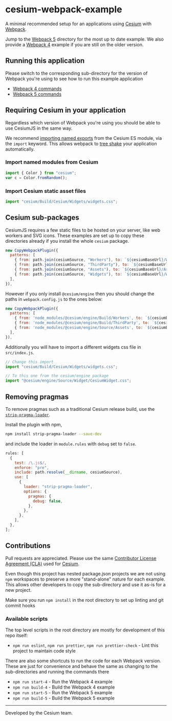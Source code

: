 # cesium-webpack-example

A minimal recommended setup for an applications using [Cesium](https://cesium.com) with [Webpack](https://webpack.js.org/).

Jump to the [Webpack 5](./webpack-5/) directory for the most up to date example. We also provide a [Webpack 4](./webpack-4/) example if you are still on the older version.

## Running this application

Please switch to the corresponding sub-directory for the version of Webpack you're using to see how to run this example application

- [Webpack 4 commands](./webpack-4/README.md#running-this-application)
- [Webpack 5 commands](./webpack-5/README.md#running-this-application)

## Requiring Cesium in your application

Regardless which version of Webpack you're using you should be able to use CesiumJS in the same way.

We recommend [importing named exports](https://developer.mozilla.org/en-US/docs/Web/JavaScript/Reference/Statements/import) from the Cesium ES module, via the `import` keyword. This allows webpack to [tree shake](https://webpack.js.org/guides/tree-shaking/) your application automatically.

### Import named modules from Cesium

```js
import { Color } from "cesium";
var c = Color.fromRandom();
```

### Import Cesium static asset files

```js
import "cesium/Build/Cesium/Widgets/widgets.css";
```

## Cesium sub-packages

CesiumJS requires a few static files to be hosted on your server, like web workers and SVG icons. These examples are set up to copy these directories already if you install the whole `cesium` package.

```js
new CopyWebpackPlugin({
  patterns: [
    { from: path.join(cesiumSource, "Workers"), to: `${cesiumBaseUrl}/Workers`, },
    { from: path.join(cesiumSource, "ThirdParty"), to: `${cesiumBaseUrl}/ThirdParty`, },
    { from: path.join(cesiumSource, "Assets"), to: `${cesiumBaseUrl}/Assets`, },
    { from: path.join(cesiumSource, "Widgets"), to: `${cesiumBaseUrl}/Widgets`, },
  ],
}),
```

However if you only install `@cesium/engine` then you should change the paths in `webpack.config.js` to the ones below:

```js
new CopyWebpackPlugin({
  patterns: [
    { from: 'node_modules/@cesium/engine/Build/Workers', to: `${cesiumBaseUrl}/Workers` },
    { from: 'node_modules/@cesium/engine/Build/ThirdParty', to: `${cesiumBaseUrl}/ThirdParty` },
    { from: 'node_modules/@cesium/engine/Source/Assets', to: `${cesiumBaseUrl}/Assets` },
  ],
}),
```

Additionally you will have to import a different widgets css file in `src/index.js`.

```js
// Change this import
import "cesium/Build/Cesium/Widgets/widgets.css";

// To this one from the cesium/engine package
import "@cesium/engine/Source/Widget/CesiumWidget.css";
```

## Removing pragmas

To remove pragmas such as a traditional Cesium release build, use the [`strip-pragma-loader`](https://www.npmjs.com/package/strip-pragma-loader).

Install the plugin with npm,

```sh
npm install strip-pragma-loader --save-dev
```

and include the loader in `module.rules` with `debug` set to `false`.

```js
rules: [
  {
    test: /\.js$/,
    enforce: "pre",
    include: path.resolve(__dirname, cesiumSource),
    use: [
      {
        loader: "strip-pragma-loader",
        options: {
          pragmas: {
            debug: false,
          },
        },
      },
    ],
  },
];
```

## Contributions

Pull requests are appreciated. Please use the same [Contributor License Agreement (CLA)](https://github.com/CesiumGS/cesium/blob/master/CONTRIBUTING.md) used for [Cesium](https://cesium.com/).

Even though this project has nested package.json projects we are not using `npm` workspaces to preserve a more "stand-alone" nature for each example. This allows other developers to copy the sub-directory and use it as-is for a new project.

Make sure you run `npm install` in the root directory to set up linting and git commit hooks

### Available scripts

The top level scripts in the root directory are mostly for development of this repo itself:

- `npm run eslint`, `npm run prettier`, `npm run prettier-check` - Lint this project to maintain code style

There are also some shortcuts to run the code for each Webpack version. These are just for convenience and behave the same as changing to the sub-directories and running the commands there

- `npm run start-4` - Run the Webpack 4 example
- `npm run build-4` - Build the Webpack 4 example
- `npm run start-5` - Run the Webpack 5 example
- `npm run build-5` - Build the Webpack 5 example

---

Developed by the Cesium team.
